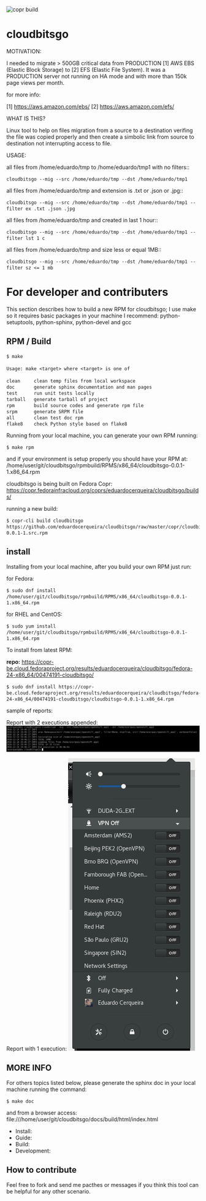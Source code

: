 ![copr build](https://copr.fedorainfracloud.org/coprs/eduardocerqueira/cloudbitsgo/package/cloudbitsgo/status_image/last_build.png)

# cloudbitsgo

MOTIVATION:

I needed to migrate > 500GB critical data from PRODUCTION [1] AWS EBS (Elastic Block Storage) to [2] EFS (Elastic File System). It was a PRODUCTION server not
running on HA mode and with more than 150k page views per month.

for more info:

[1] https://aws.amazon.com/ebs/
[2] https://aws.amazon.com/efs/

WHAT IS THIS?

Linux tool to help on files migration from a source to a destination verifing the file was copied properly and then create a simbolic link from source to destination
not interrupting access to file.

USAGE:

all files from /home/eduardo/tmp to /home/eduardo/tmp1 with no filters::

	cloudbitsgo --mig --src /home/eduardo/tmp --dst /home/eduardo/tmp1

all files from /home/eduardo/tmp and extension is .txt or .json or .jpg::

	cloudbitsgo --mig --src /home/eduardo/tmp --dst /home/eduardo/tmp1 --filter ex .txt .json .jpg

all files from /home/eduardo/tmp and created in last 1 hour::

	cloudbitsgo --mig --src /home/eduardo/tmp --dst /home/eduardo/tmp1 --filter lst 1 c

all files from /home/eduardo/tmp and size less or equal 1MB::

	cloudbitsgo --mig --src /home/eduardo/tmp --dst /home/eduardo/tmp1 --filter sz <= 1 mb


# For developer and contributers

This section describes how to build a new RPM for cloudbitsgo;
I use make so it requires basic packages in your machine I recommend: python-setuptools, python-sphinx, python-devel and gcc

## RPM / Build

	$ make

	Usage: make <target> where <target> is one of

	clean     clean temp files from local workspace
	doc       generate sphinx documentation and man pages
	test      run unit tests locally
	tarball   generate tarball of project
	rpm       build source codes and generate rpm file
	srpm      generate SRPM file
	all       clean test doc rpm
	flake8    check Python style based on flake8

Running from your local machine, you can generate your own RPM running:

	$ make rpm

and if your environment is setup properly you should have your RPM at: /home/user/git/cloudbitsgo/rpmbuild/RPMS/x86_64/cloudbitsgo-0.0.1-1.x86_64.rpm

cloudbitsgo is being built on Fedora Copr: https://copr.fedorainfracloud.org/coprs/eduardocerqueira/cloudbitsgo/builds/

running a new build:

	$ copr-cli build cloudbitsgo https://github.com/eduardocerqueira/cloudbitsgo/raw/master/copr/cloudbitsgo-0.0.1-1.src.rpm


## install

Installing from your local machine, after you build your own RPM just run:

for Fedora:

	$ sudo dnf install /home/user/git/cloudbitsgo/rpmbuild/RPMS/x86_64/cloudbitsgo-0.0.1-1.x86_64.rpm

for RHEL and CentOS:

	$ sudo yum install /home/user/git/cloudbitsgo/rpmbuild/RPMS/x86_64/cloudbitsgo-0.0.1-1.x86_64.rpm

To install from latest RPM:

**repo:** https://copr-be.cloud.fedoraproject.org/results/eduardocerqueira/cloudbitsgo/fedora-24-x86_64/00474191-cloudbitsgo/

	$ sudo dnf install https://copr-be.cloud.fedoraproject.org/results/eduardocerqueira/cloudbitsgo/fedora-24-x86_64/00474191-cloudbitsgo/cloudbitsgo-0.0.1-1.x86_64.rpm


sample of reports:

Report with 2 executions appended:
![Preview](https://github.com/eduardocerqueira/cloudbitsgo/raw/master/docs/source/_static/1_report.png)

Report with 1 execution:
![Preview](https://github.com/eduardocerqueira/cloudbitsgo/raw/master/docs/source/_static/2_report.png)


## MORE INFO

For others topics listed below, please generate the sphinx doc in your local machine running the command:

	$ make doc

and from a browser access: file:///home/user/git/cloudbitsgo/docs/build/html/index.html

* Install:
* Guide:
* Build:
* Development:


 ## How to contribute

 Feel free to fork and send me pacthes or messages if you think this tool can be helpful for any other scenario.

